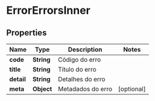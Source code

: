 

# ErrorErrorsInner


## Properties

| Name | Type | Description | Notes |
|------------ | ------------- | ------------- | -------------|
|**code** | **String** | Código do erro |  |
|**title** | **String** | Título do erro |  |
|**detail** | **String** | Detalhes do erro |  |
|**meta** | **Object** | Metadados do erro |  [optional] |



